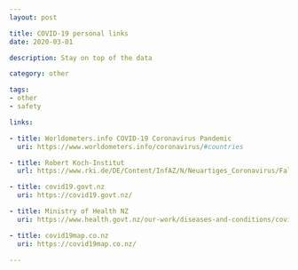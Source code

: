 ```yaml
---
layout: post

title: COVID-19 personal links
date: 2020-03-01

description: Stay on top of the data

category: other

tags:
- other
- safety

links:

- title: Worldometers.info COVID-19 Coronavirus Pandemic
  uri: https://www.worldometers.info/coronavirus/#countries

- title: Robert Koch-Institut
  url: https://www.rki.de/DE/Content/InfAZ/N/Neuartiges_Coronavirus/Fallzahlen.html

- title: covid19.govt.nz
  uri: https://covid19.govt.nz/

- title: Ministry of Health NZ
  uri: https://www.health.govt.nz/our-work/diseases-and-conditions/covid-19-novel-coronavirus/covid-19-current-situation/covid-19-current-cases

- title: covid19map.co.nz
  uri: https://covid19map.co.nz/

---
```

